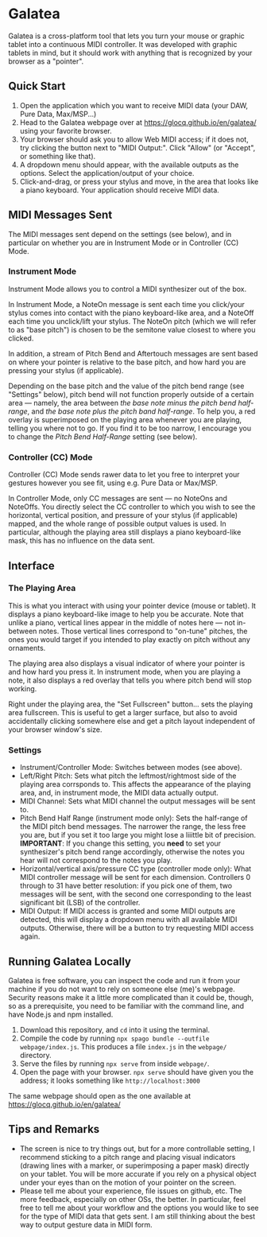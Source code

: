 # Galatea

Galatea is a cross-platform tool that lets you turn your mouse or graphic tablet into a continuous MIDI controller. It was developed with graphic tablets in mind, but it should work with anything that is recognized by your browser as a "pointer".

## Quick Start

1. Open the application which you want to receive MIDI data (your DAW, Pure Data, Max/MSP...)
1. Head to the Galatea webpage over at https://glocq.github.io/en/galatea/ using your favorite browser.
2. Your browser should ask you to allow Web MIDI access; if it does not, try clicking the button next to "MIDI Output:". Click "Allow" (or "Accept", or something like that).
3. A dropdown menu should appear, with the available outputs as the options. Select the application/output of your choice.
4. Click-and-drag, or press your stylus and move, in the area that looks like a piano keyboard. Your application should receive MIDI data.

## MIDI Messages Sent

The MIDI messages sent depend on the settings (see below), and in particular on whether you are in Instrument Mode or in Controller (CC) Mode.

### Instrument Mode

Instrument Mode allows you to control a MIDI synthesizer out of the box.

In Instrument Mode, a NoteOn message is sent each time you click/your stylus comes into contact with the piano keyboard-like area, and a NoteOff each time you unclick/lift your stylus. The NoteOn pitch (which we will refer to as "base pitch") is chosen to be the semitone value closest to where you clicked.

In addition, a stream of Pitch Bend and Aftertouch messages are sent based on where your pointer is relative to the base pitch, and how hard you are pressing your stylus (if applicable).

Depending on the base pitch and the value of the pitch bend range (see "Settings" below), pitch bend will not function properly outside of a certain area — namely, the area between _the base note minus the pitch bend half-range_, and _the base note plus the pitch band half-range_. To help you, a red overlay is superimposed on the playing area whenever you are playing, telling you where not to go. If you find it to be too narrow, I encourage you to change the _Pitch Bend Half-Range_ setting (see below).

### Controller (CC) Mode

Controller (CC) Mode sends rawer data to let you free to interpret your gestures however you see fit, using e.g. Pure Data or Max/MSP.

In Controller Mode, only CC messages are sent — no NoteOns and NoteOffs. You directly select the CC controller to which you wish to see the horizontal, vertical position, and pressure of your stylus (if applicable) mapped, and the whole range of possible output values is used. In particular, although the playing area still displays a piano keyboard-like mask, this has no influence on the data sent.

## Interface

### The Playing Area

This is what you interact with using your pointer device (mouse or tablet). It displays a piano keyboard-like image to help you be accurate. Note that unlike a piano, vertical lines appear in the middle of notes here — not in-between notes. Those vertical lines correspond to "on-tune" pitches, the ones you would target if you intended to play exactly on pitch without any ornaments.

The playing area also displays a visual indicator of where your pointer is and how hard you press it. In instrument mode, when you are playing a note, it also displays a red overlay that tells you where pitch bend will stop working.

Right under the playing area, the "Set Fullscreen" button... sets the playing area fullscreen. This is useful to get a larger surface, but also to avoid accidentally clicking somewhere else and get a pitch layout independent of your browser window's size.

### Settings

* Instrument/Controller Mode: Switches between modes (see above).
* Left/Right Pitch: Sets what pitch the leftmost/rightmost side of the playing area corrsponds to. This affects the appearance of the playing area, and, in instrument mode, the MIDI data actually output.
* MIDI Channel: Sets what MIDI channel the output messages will be sent to.
* Pitch Bend Half Range (instrument mode only): Sets the half-range of the MIDI pitch bend messages. The narrower the range, the less free you are, but if you set it too large you might lose a liiittle bit of precision. **IMPORTANT**: If you change this setting, you **need** to set your synthesizer's pitch bend range accordingly, otherwise the notes you hear will not correspond to the notes you play.
* Horizontal/vertical axis/pressure CC type (controller mode only): What MIDI controller message will be sent for each dimension. Controllers 0 through to 31 have better resolution: if you pick one of them, two messages will be sent, with the second one corresponding to the least significant bit (LSB) of the controller.
* MIDI Output: If MIDI access is granted and some MIDI outputs are detected, this will display a dropdown menu with all available MIDI outputs. Otherwise, there will be a button to try requesting MIDI access again.

## Running Galatea Locally

Galatea is free software, you can inspect the code and run it from your machine if you do not want to rely on someone else (me)'s webpage. Security reasons make it a little more complicated than it could be, though, so as a prerequisite, you need to be familiar with the command line, and have Node.js and npm installed.

1. Download this repository, and `cd` into it using the terminal.
2. Compile the code by running `npx spago bundle --outfile webpage/index.js`. This produces a file `index.js` in the `webpage/` directory.
3. Serve the files by running `npx serve` from inside `webpage/`.
4. Open the page with your browser. `npx serve` should have given you the address; it looks something like `http://localhost:3000`

The same webpage should open as the one available at https://glocq.github.io/en/galatea/

## Tips and Remarks

* The screen is nice to try things out, but for a more controllable setting, I recommend sticking to a pitch range and placing visual indicators (drawing lines with a marker, or superimposing a paper mask) directly on your tablet. You will be more accurate if you rely on a physical object under your eyes than on the motion of your pointer on the screen.
* Please tell me about your experience, file issues on github, etc. The more feedback, especially on other OSs, the better. In particular, feel free to tell me about your workflow and the options you would like to see for the type of MIDI data that gets sent. I am still thinking about the best way to output gesture data in MIDI form.

